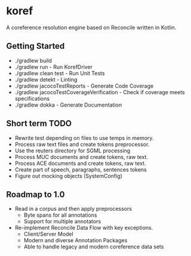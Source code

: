 # koref
A coreference resolution engine based on Reconcile written in Kotlin.

## Getting Started

* ./gradlew build
* ./gradlew run - Run KorefDriver
* ./gradlew clean test - Run Unit Tests
* ./gradlew detekt - Linting
* ./gradlew jacocoTestReports - Generate Code Coverage
* ./gradlew jacocoTestCoverageVerification - Check if coverage meets specifications
* ./gradlew dokka - Generate Documentation

## Short term TODO

* Rewrite test depending on files to use temps in memory.
* Process raw text files and create tokens preprocessor.
* Use the reuters directory for SGML processing
* Process MUC documents and create tokens, raw text. 
* Process ACE documents and create tokens, raw text.
* Create part of speech, paragraphs, sentences tokens
* Figure out mocking objects (SystemConfig)

## Roadmap to 1.0

* Read in a corpus and then apply preprocessors
    * Byte spans for all annotations
    * Support for multiple annotators
* Re-implement Reconcile Data Flow with key exceptions.
    * Client/Server Model
    * Modern and diverse Annotation Packages
    * Able to handle legacy and modern coreference data sets

